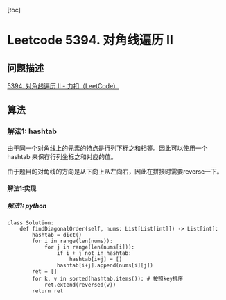 [toc]

# Leetcode 5394. 对角线遍历 II

## 问题描述

[5394. 对角线遍历 II - 力扣（LeetCode）](https://leetcode-cn.com/problems/diagonal-traverse-ii/)

## 算法

### 解法1: hashtab

由于同一个对角线上的元素的特点是行列下标之和相等。因此可以使用一个 hashtab 来保存行列坐标之和对应的值。

由于题目的对角线的方向是从下向上从左向右，因此在拼接时需要reverse一下。

#### 解法1:实现

##### 解法1: python

```
class Solution:
    def findDiagonalOrder(self, nums: List[List[int]]) -> List[int]:
        hashtab = dict()
        for i in range(len(nums)):
            for j in range(len(nums[i])):
                if i + j not in hashtab:
                    hashtab[i+j] = []
                hashtab[i+j].append(nums[i][j])
        ret = []
        for k, v in sorted(hashtab.items()): # 按照key排序
            ret.extend(reversed(v))
        return ret
```

